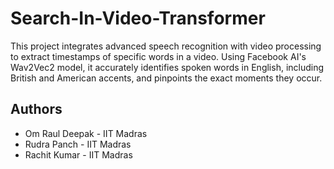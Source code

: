 # Search-In-Video-Transformer

This project integrates advanced speech recognition with video processing to extract timestamps of specific words in a video. Using Facebook AI's Wav2Vec2 model, it accurately identifies spoken words in English, including British and American accents, and pinpoints the exact moments they occur. 

## Authors
- Om Raul Deepak  - IIT Madras
- Rudra Panch - IIT Madras
- Rachit Kumar - IIT Madras
